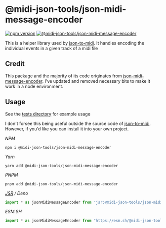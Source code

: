 # @midi-json-tools/json-midi-message-encoder
[![npm version](https://badge.fury.io/js/@midi-json-tools%2Fjson-midi-message-encoder.svg)](https://www.npmjs.com/package/@midi-json-tools/json-midi-message-encoder)
[![@midi-json-tools/json-midi-message-encoder](https://jsr-badge.deno.dev/@midi-json-tools/json-midi-message-encoder/stable.svg?label=jsr-package)](https://jsr.io/@midi-json-tools/json-midi-message-encoder)


This is a helper library used by [json-to-midi](https://www.npmjs.com/package/@midi-json-tools/json-to-midi). It handles encoding the individual events in a given track of a midi file

## Credit

This package and the majority of its code originates from [json-midi-message-encoder](https://github.com/chrisguttandin/json-midi-message-encoder). I've updated and removed necessary bits to make it work in a node environment.


## Usage

See the [tests directory](https://github.com/andrewangelle/midi-json-tools/tree/main/packages/json-midi-message-encoder/test) for example usage

I don't forsee this being useful outside the source code of [json-to-midi](https://www.npmjs.com/package/@midi-json-tools/json-to-midi). However, if you'd like you can install it into your own project.

*NPM*
```
npm i @midi-json-tools/json-midi-message-encoder
```

*Yarn*
```
yarn add @midi-json-tools/json-midi-message-encoder
```

*PNPM*
```
pnpm add @midi-json-tools/json-midi-message-encoder
```

*[JSR](https://jsr.io) / Deno*
```typescript
import * as jsonMidiMessageEncoder from 'jsr:@midi-json-tools/json-midi-message-encoder'
```

*ESM.SH*
```typescript
import * as jsonMidiMessageEncoder from "https://esm.sh/@midi-json-tools/json-midi-message-encoder@latest";
```